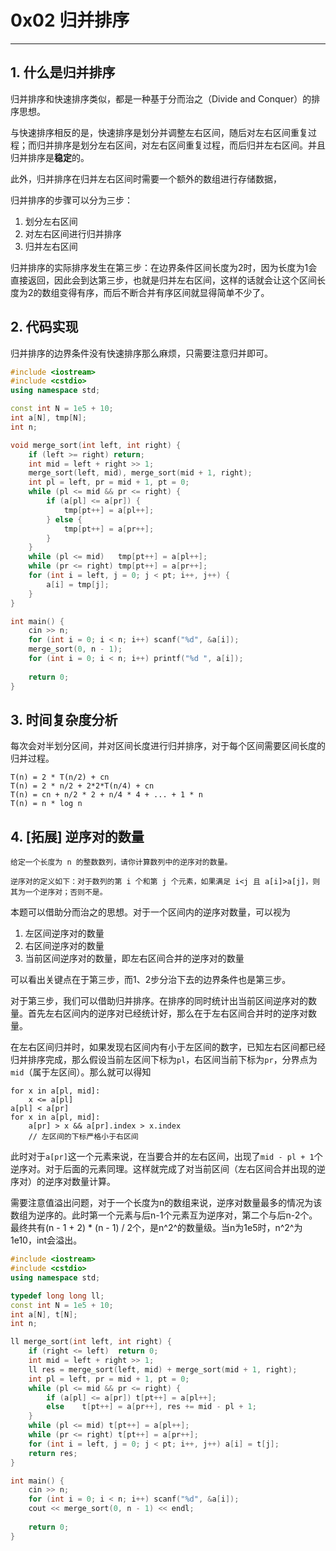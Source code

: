 # 0x02 归并排序
---
## 1. 什么是归并排序

归并排序和快速排序类似，都是一种基于分而治之（Divide and Conquer）的排序思想。

与快速排序相反的是，快速排序是划分并调整左右区间，随后对左右区间重复过程；而归并排序是划分左右区间，对左右区间重复过程，而后归并左右区间。并且归并排序是**稳定**的。

此外，归并排序在归并左右区间时需要一个额外的数组进行存储数据，

归并排序的步骤可以分为三步：

1. 划分左右区间
2. 对左右区间进行归并排序
3. 归并左右区间

归并排序的实际排序发生在第三步：在边界条件区间长度为2时，因为长度为1会直接返回，因此会到达第三步，也就是归并左右区间，这样的话就会让这个区间长度为2的数组变得有序，而后不断合并有序区间就显得简单不少了。

## 2. 代码实现

归并排序的边界条件没有快速排序那么麻烦，只需要注意归并即可。

```cpp
#include <iostream>
#include <cstdio>
using namespace std;

const int N = 1e5 + 10;
int a[N], tmp[N];
int n;

void merge_sort(int left, int right) {
    if (left >= right) return;
    int mid = left + right >> 1;
    merge_sort(left, mid), merge_sort(mid + 1, right);
    int pl = left, pr = mid + 1, pt = 0;
    while (pl <= mid && pr <= right) {
        if (a[pl] <= a[pr]) {
            tmp[pt++] = a[pl++];
        } else {
            tmp[pt++] = a[pr++];
        }
    }
    while (pl <= mid)   tmp[pt++] = a[pl++];
    while (pr <= right) tmp[pt++] = a[pr++];
    for (int i = left, j = 0; j < pt; i++, j++) {
        a[i] = tmp[j];
    }
}

int main() {
    cin >> n;
    for (int i = 0; i < n; i++) scanf("%d", &a[i]);
    merge_sort(0, n - 1);
    for (int i = 0; i < n; i++) printf("%d ", a[i]);
    
    return 0;
}
```

## 3. 时间复杂度分析

每次会对半划分区间，并对区间长度进行归并排序，对于每个区间需要区间长度的归并过程。

```
T(n) = 2 * T(n/2) + cn
T(n) = 2 * n/2 + 2*2*T(n/4) + cn
T(n) = cn + n/2 * 2 + n/4 * 4 + ... + 1 * n
T(n) = n * log n
```

## 4. [拓展] 逆序对的数量

```
给定一个长度为 n 的整数数列，请你计算数列中的逆序对的数量。

逆序对的定义如下：对于数列的第 i 个和第 j 个元素，如果满足 i<j 且 a[i]>a[j]，则其为一个逆序对；否则不是。
```

本题可以借助分而治之的思想。对于一个区间内的逆序对数量，可以视为

1. 左区间逆序对的数量
2. 右区间逆序对的数量
3. 当前区间逆序对的数量，即左右区间合并的逆序对的数量

可以看出关键点在于第三步，而1、2步分治下去的边界条件也是第三步。

对于第三步，我们可以借助归并排序。在排序的同时统计出当前区间逆序对的数量。首先左右区间内的逆序对已经统计好，那么在于左右区间合并时的逆序对数量。

在左右区间归并时，如果发现右区间内有小于左区间的数字，已知左右区间都已经归并排序完成，那么假设当前左区间下标为`pl`，右区间当前下标为`pr`，分界点为`mid`（属于左区间）。那么就可以得知

```
for x in a[pl, mid]:
	x <= a[pl]
a[pl] < a[pr]
for x in a[pl, mid]:
	a[pr] > x && a[pr].index > x.index
	// 左区间的下标严格小于右区间
```

此时对于`a[pr]`这一个元素来说，在当要合并的左右区间，出现了`mid - pl + 1`个逆序对。对于后面的元素同理。这样就完成了对当前区间（左右区间合并出现的逆序对）的逆序对数量计算。

需要注意值溢出问题，对于一个长度为n的数组来说，逆序对数量最多的情况为该数组为逆序的。此时第一个元素与后n-1个元素互为逆序对，第二个与后n-2个。最终共有(n - 1 + 2) * (n - 1) / 2个，是n^2^的数量级。当n为1e5时，n^2^为1e10，int会溢出。

```cpp
#include <iostream>
#include <cstdio>
using namespace std;

typedef long long ll;
const int N = 1e5 + 10;
int a[N], t[N];
int n;

ll merge_sort(int left, int right) {
    if (right <= left)  return 0;
    int mid = left + right >> 1;
    ll res = merge_sort(left, mid) + merge_sort(mid + 1, right);
    int pl = left, pr = mid + 1, pt = 0;
    while (pl <= mid && pr <= right) {
        if (a[pl] <= a[pr]) t[pt++] = a[pl++];
        else    t[pt++] = a[pr++], res += mid - pl + 1;
    }
    while (pl <= mid) t[pt++] = a[pl++];
    while (pr <= right) t[pt++] = a[pr++];
    for (int i = left, j = 0; j < pt; i++, j++) a[i] = t[j];
    return res;
}

int main() {
    cin >> n;
    for (int i = 0; i < n; i++) scanf("%d", &a[i]);
    cout << merge_sort(0, n - 1) << endl;
    
    return 0;
}
```
